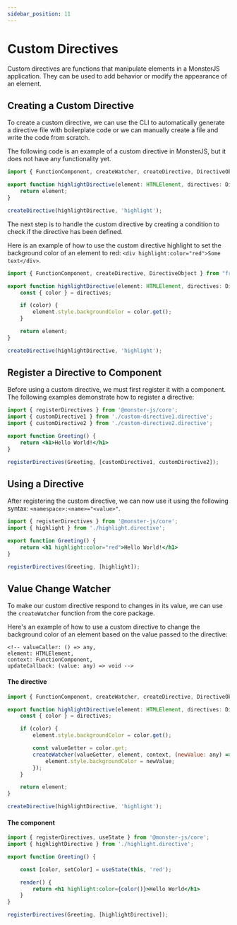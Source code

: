 ```yaml
---
sidebar_position: 11
---
```


# Custom Directives

Custom directives are functions that manipulate elements in a MonsterJS application. They can be used to add behavior or modify the appearance of an element.

## Creating a Custom Directive

To create a custom directive, we can use the CLI to automatically generate a directive file with boilerplate code or we can manually create a file and write the code from scratch.

The following code is an example of a custom directive in MonsterJS, but it does not have any functionality yet.

```jsx
import { FunctionComponent, createWatcher, createDirective, DirectiveObject } from "framework";

export function highlightDirective(element: HTMLElement, directives: DirectiveObject, context: FunctionComponent) {
    return element;
}

createDirective(highlightDirective, 'highlight');
```

The next step is to handle the custom directive by creating a condition to check if the directive has been defined.

Here is an example of how to use the custom directive highlight to set the background color of an element to red: `<div highlight:color="red">Some text</div>`.

```jsx
import { FunctionComponent, createDirective, DirectiveObject } from "framework";

export function highlightDirective(element: HTMLElement, directives: DirectiveObject, context: FunctionComponent) {
    const { color } = directives;

    if (color) {
        element.style.backgroundColor = color.get();
    }

    return element;
}

createDirective(highlightDirective, 'highlight');
```

## Register a Directive to Component

Before using a custom directive, we must first register it with a component. The following examples demonstrate how to register a directive:

```jsx
import { registerDirectives } from '@monster-js/core';
import { customDirective1 } from './custom-directive1.directive';
import { customDirective2 } from './custom-directive2.directive';

export function Greeting() {
    return <h1>Hello World!</h1>
}

registerDirectives(Greeting, [customDirective1, customDirective2]);
```

## Using a Directive

After registering the custom directive, we can now use it using the following syntax: `<namespace>:<name>="<value>"`.

```jsx
import { registerDirectives } from '@monster-js/core';
import { highlight } from './highlight.directive';

export function Greeting() {
    return <h1 highlight:color="red">Hello World!</h1>
}

registerDirectives(Greeting, [highlight]);
```

## Value Change Watcher

To make our custom directive respond to changes in its value, we can use the `createWatcher` function from the core package.

Here's an example of how to use a custom directive to change the background color of an element based on the value passed to the directive:

    <!-- valueCaller: () => any,
    element: HTMLElement,
    context: FunctionComponent,
    updateCallback: (value: any) => void -->

#### The directive

```jsx
import { FunctionComponent, createWatcher, createDirective, DirectiveObject } from "framework";

export function highlightDirective(element: HTMLElement, directives: DirectiveObject, context: FunctionComponent) {
    const { color } = directives;

    if (color) {
        element.style.backgroundColor = color.get();

        const valueGetter = color.get;
        createWatcher(valueGetter, element, context, (newValue: any) => {
            element.style.backgroundColor = newValue;
        });
    }

    return element;
}

createDirective(highlightDirective, 'highlight');
```

#### The component

```jsx
import { registerDirectives, useState } from '@monster-js/core';
import { highlightDirective } from './highlight.directive';

export function Greeting() {

    const [color, setColor] = useState(this, 'red');

    render() {
        return <h1 highlight:color={color()}>Hello World</h1>
    }
}

registerDirectives(Greeting, [highlightDirective]);
```
